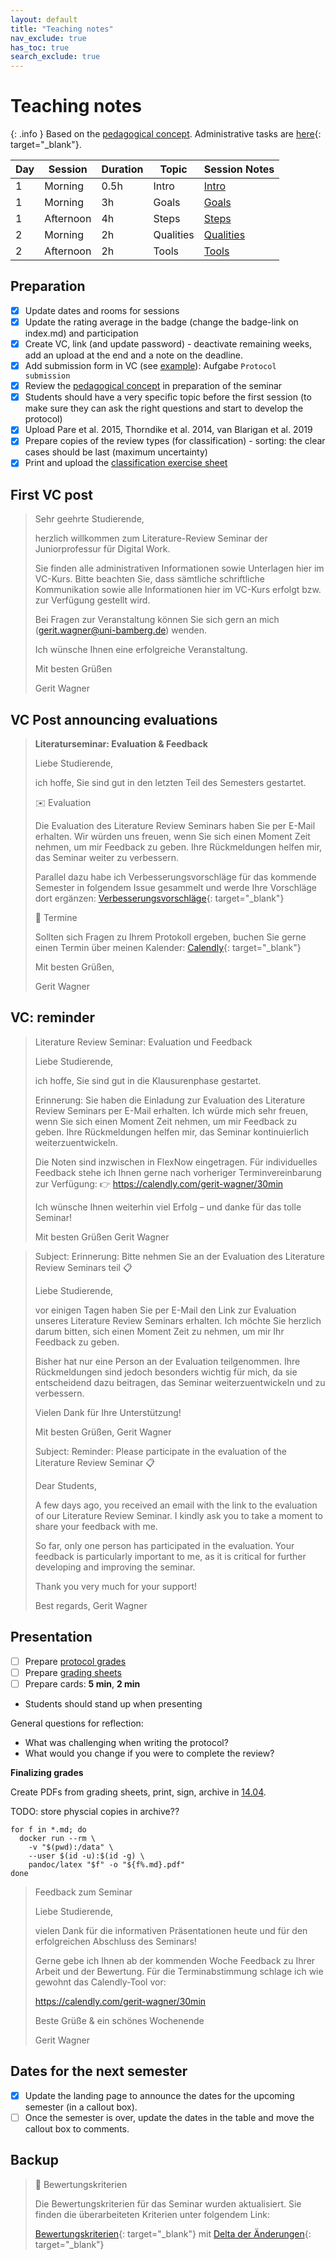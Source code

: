 ```yaml
---
layout: default
title: "Teaching notes"
nav_exclude: true
has_toc: true
search_exclude: true
---
```


# Teaching notes

{: .info }
Based on the [pedagogical concept](pedagogy.html). Administrative tasks are [here](https://digital-work-lab.github.io/handbook/docs/30-teaching/32_courses/){: target="_blank"}.

| **Day** | **Session** | **Duration** | **Topic** |  **Session Notes**                               |
|---------|-------------|--------------|-----------|--------------------------------------------------|
| 1       | Morning     | 0.5h         | Intro     | [Intro](day_1_teaching_notes_intro.html)         |
| 1       | Morning     | 3h           | Goals     | [Goals](day_1_teaching_notes_goals.html)         |
| 1       | Afternoon   | 4h           | Steps     | [Steps](day_1_teaching_notes_steps.html)         |
| 2       | Morning     | 2h           | Qualities | [Qualities](day_2_teaching_notes_qualities.html) |
| 2       | Afternoon   | 2h           | Tools     | [Tools](day_2_teaching_notes_tools.html)         |

## Preparation

- [x] Update dates and rooms for sessions
- [x] Update the rating average in the badge (change the badge-link on index.md) and participation
- [x] Create VC, link (and update password) - deactivate remaining weeks, add an upload at the end and a note on the deadline.
- [x] Add submission form in VC (see [example](../assets/Seminar-VC-Abgabe.pdf)): Aufgabe `Protocol submission`
- [x] Review the [pedagogical concept](pedagogy.html) in preparation of the seminar
- [x] Students should have a very specific topic before the first session (to make sure they can ask the right questions and start to develop the protocol)
- [x] Upload Pare et al. 2015, Thorndike et al. 2014, van Blarigan et al. 2019
- [x] Prepare copies of the review types (for classification) - sorting: the clear cases should be last (maximum uncertainty)
- [x] Print and upload the [classification exercise sheet](../assets/classification-exercise.pdf)

## First VC post

> Sehr geehrte Studierende,
> 
> herzlich willkommen zum Literature-Review Seminar der Juniorprofessur für Digital Work.
> 
> Sie finden alle administrativen Informationen sowie Unterlagen hier im VC-Kurs. Bitte beachten Sie, dass sämtliche schriftliche Kommunikation sowie alle Informationen hier im VC-Kurs erfolgt bzw. zur Verfügung gestellt wird.
> 
> Bei Fragen zur Veranstaltung können Sie sich gern an mich (gerit.wagner@uni-bamberg.de) wenden.
> 
> Ich wünsche Ihnen eine erfolgreiche Veranstaltung.
> 
> Mit besten Grüßen
> 
> Gerit Wagner

## VC Post announcing evaluations

> **Literaturseminar: Evaluation & Feedback**
> 
> Liebe Studierende,
> 
> ich hoffe, Sie sind gut in den letzten Teil des Semesters gestartet.
> 
> ✉️ Evaluation
> 
> Die Evaluation des Literature Review Seminars haben Sie per E-Mail erhalten. Wir würden uns freuen, wenn Sie sich einen Moment Zeit nehmen, um mir Feedback zu geben. Ihre Rückmeldungen helfen mir, das Seminar weiter zu verbessern.
> 
> Parallel dazu habe ich Verbesserungsvorschläge für das kommende Semester in folgendem Issue gesammelt und werde Ihre Vorschläge dort ergänzen:
> [Verbesserungsvorschläge](https://github.com/digital-work-lab/literature-review-seminar/issues/31){: target="_blank"}
> 
> 📆 Termine
> 
> Sollten sich Fragen zu Ihrem Protokoll ergeben, buchen Sie gerne einen Termin über meinen Kalender:
> [Calendly](https://calendly.com/gerit-wagner/30min){: target="_blank"}
> 
> Mit besten Grüßen,
> 
> Gerit Wagner

## VC: reminder

> Literature Review Seminar: Evaluation und Feedback
> 
> Liebe Studierende,
> 
> ich hoffe, Sie sind gut in die Klausurenphase gestartet.
> 
> Erinnerung:
> Sie haben die Einladung zur Evaluation des Literature Review Seminars per E-Mail erhalten. Ich würde mich sehr freuen, wenn Sie sich einen Moment Zeit nehmen, um mir Feedback zu geben. Ihre Rückmeldungen helfen mir, das Seminar kontinuierlich weiterzuentwickeln.
> 
> Die Noten sind inzwischen in FlexNow eingetragen. Für individuelles Feedback stehe ich Ihnen gerne nach vorheriger Terminvereinbarung zur Verfügung:
> 👉 https://calendly.com/gerit-wagner/30min
> 
> Ich wünsche Ihnen weiterhin viel Erfolg – und danke für das tolle Seminar!
> 
> Mit besten Grüßen
> Gerit Wagner

<!--
-->
> Subject: Erinnerung: Bitte nehmen Sie an der Evaluation des Literature Review Seminars teil 📋
> 
> Liebe Studierende,
> 
> vor einigen Tagen haben Sie per E-Mail den Link zur Evaluation unseres Literature Review Seminars erhalten. Ich möchte Sie herzlich darum bitten, sich einen Moment Zeit zu nehmen, um mir Ihr Feedback zu geben.
> 
> Bisher hat nur eine Person an der Evaluation teilgenommen. Ihre Rückmeldungen sind jedoch besonders wichtig für mich, da sie entscheidend dazu beitragen, das Seminar weiterzuentwickeln und zu verbessern.
> 
> Vielen Dank für Ihre Unterstützung!
> 
> Mit besten Grüßen,
> Gerit Wagner
> 
> Subject: Reminder: Please participate in the evaluation of the Literature Review Seminar 📋
> 
> Dear Students,
> 
> A few days ago, you received an email with the link to the evaluation of our Literature Review Seminar. I kindly ask you to take a moment to share your feedback with me.
> 
> So far, only one person has participated in the evaluation. Your feedback is particularly important to me, as it is critical for further developing and improving the seminar.
> 
> Thank you very much for your support!
> 
> Best regards,
> Gerit Wagner

## Presentation

- [ ] Prepare [protocol grades](../docs/grading-sheet.md)
- [ ] Prepare [grading sheets](../docs/presentation_grading.docx)
- [ ] Prepare cards: **5 min**, **2 min**
- Students should stand up when presenting

General questions for reflection:

- What was challenging when writing the protocol?
- What would you change if you were to complete the review?

**Finalizing grades**

Create PDFs from grading sheets, print, sign, archive in [14.04](https://nc-2272638881871040784.nextcloud-ionos.com/index.php/apps/files/files/72?dir=/10-lab/14_grades/03_seminars).

TODO: store physcial copies in archive??

```
for f in *.md; do
  docker run --rm \
    -v "$(pwd):/data" \
    --user $(id -u):$(id -g) \
    pandoc/latex "$f" -o "${f%.md}.pdf"
done
```

> Feedback zum Seminar
> 
> Liebe Studierende,
> 
> vielen Dank für die informativen Präsentationen heute und für den erfolgreichen Abschluss des Seminars!
> 
> Gerne gebe ich Ihnen ab der kommenden Woche Feedback zu Ihrer Arbeit und der Bewertung. Für die Terminabstimmung schlage ich wie gewohnt das Calendly-Tool vor:
> 
> https://calendly.com/gerit-wagner/30min
> 
> Beste Grüße & ein schönes Wochenende
> 
> Gerit Wagner

## Dates for the next semester

- [x] Update the landing page to announce the dates for the upcoming semester (in a callout box).
- [ ] Once the semester is over, update the dates in the table and move the callout box to comments.

## Backup

> 📑 Bewertungskriterien
> 
> Die Bewertungskriterien für das Seminar wurden aktualisiert. Sie finden die überarbeiteten Kriterien unter folgendem Link:
> 
> [Bewertungskriterien](https://digital-work-lab.github.io/literature-review-seminar/docs/protocol.html){: target="_blank"} mit [Delta der Änderungen](https://github.com/digital-work-lab/literature-review-seminar/commit/8b8b0bc9101d8f5ba4f222c0557ad77020e978df){: target="_blank"}
> 
